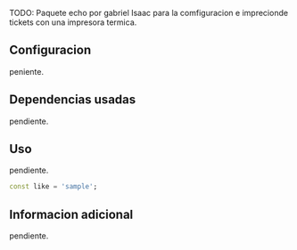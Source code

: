 TODO: Paquete echo por gabriel Isaac para la comfiguracion e imprecionde tickets con una impresora termica.

## Configuracion

peniente.

## Dependencias usadas

pendiente.

## Uso

pendiente.

```dart
const like = 'sample';
```

## Informacion adicional

pendiente.
